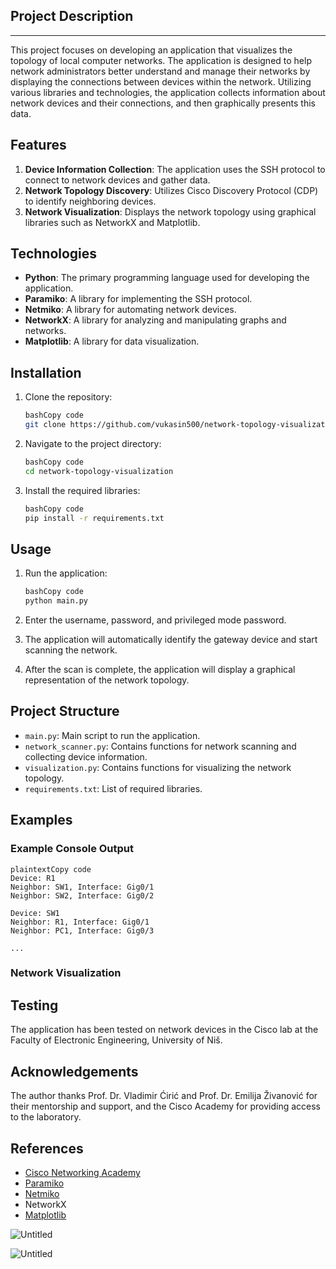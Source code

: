 ## Project Description

---

This project focuses on developing an application that visualizes the topology of local computer networks. The application is designed to help network administrators better understand and manage their networks by displaying the connections between devices within the network. Utilizing various libraries and technologies, the application collects information about network devices and their connections, and then graphically presents this data.

## Features

1. **Device Information Collection**: The application uses the SSH protocol to connect to network devices and gather data.
2. **Network Topology Discovery**: Utilizes Cisco Discovery Protocol (CDP) to identify neighboring devices.
3. **Network Visualization**: Displays the network topology using graphical libraries such as NetworkX and Matplotlib.

## Technologies

- **Python**: The primary programming language used for developing the application.
- **Paramiko**: A library for implementing the SSH protocol.
- **Netmiko**: A library for automating network devices.
- **NetworkX**: A library for analyzing and manipulating graphs and networks.
- **Matplotlib**: A library for data visualization.

## Installation

1. Clone the repository:
    
    ```bash
    bashCopy code
    git clone https://github.com/vukasin500/network-topology-visualization.git
    ```
    
2. Navigate to the project directory:
    
    ```bash
    bashCopy code
    cd network-topology-visualization
    ```
    
3. Install the required libraries:
    
    ```bash
    bashCopy code
    pip install -r requirements.txt
    ```
    

## Usage

1. Run the application:
    
    ```bash
    bashCopy code
    python main.py
    ```
    
2. Enter the username, password, and privileged mode password.
3. The application will automatically identify the gateway device and start scanning the network.
4. After the scan is complete, the application will display a graphical representation of the network topology.

## Project Structure

- `main.py`: Main script to run the application.
- `network_scanner.py`: Contains functions for network scanning and collecting device information.
- `visualization.py`: Contains functions for visualizing the network topology.
- `requirements.txt`: List of required libraries.

## Examples

### Example Console Output

```
plaintextCopy code
Device: R1
Neighbor: SW1, Interface: Gig0/1
Neighbor: SW2, Interface: Gig0/2

Device: SW1
Neighbor: R1, Interface: Gig0/1
Neighbor: PC1, Interface: Gig0/3

...

```

### Network Visualization

## Testing

The application has been tested on network devices in the Cisco lab at the Faculty of Electronic Engineering, University of Niš.

## Acknowledgements

The author thanks Prof. Dr. Vladimir Ćirić and Prof. Dr. Emilija Živanović for their mentorship and support, and the Cisco Academy for providing access to the laboratory.

## References

- [Cisco Networking Academy](https://www.netacad.com/)
- [Paramiko](https://pypi.org/project/paramiko/)
- [Netmiko](https://github.com/ktbyers/netmiko)
- NetworkX
- [Matplotlib](https://matplotlib.org/)

![Untitled](https://prod-files-secure.s3.us-west-2.amazonaws.com/f8f9b54d-636c-41a1-9e50-85a87b66d7bf/94872bde-a5c3-41fe-b9eb-0ef303d2d8a9/Untitled.png)

![Untitled](https://prod-files-secure.s3.us-west-2.amazonaws.com/f8f9b54d-636c-41a1-9e50-85a87b66d7bf/35e7e9db-6889-4cfc-b673-9fa3befd0465/Untitled.png)
